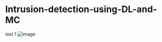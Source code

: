 # Intrusion-detection-using-DL-and-MC
test 1
![image](https://github.com/Khang2561/Intrusion-detection-using-DL-and-MC/assets/98502471/6dc18af9-181b-4e28-970e-68195aa71f29)
